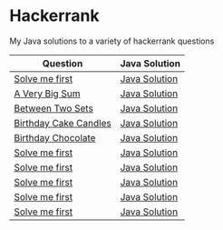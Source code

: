 # Hackerrank
My Java solutions to a variety of hackerrank questions


| Question | Java Solution |
| --- | --- |
| [Solve me first](https://www.hackerrank.com/challenges/solve-me-first/problem) | [Java Solution](https://github.com/aulonvishesella/Hackerrank/blob/master/Solution%20file/Solve%20Me%20First/Solution.java) |
| [A Very Big Sum](https://www.hackerrank.com/challenges/a-very-big-sum/problem) | [Java Solution](https://github.com/aulonvishesella/Hackerrank/blob/master/Solution%20file/A%20Very%20Big%20Sum/Solution.java) |
| [Between Two Sets](https://www.hackerrank.com/challenges/between-two-sets/problem) | [Java Solution](https://github.com/aulonvishesella/Hackerrank/blob/master/Solution%20file/Between%20Two%20Sets/Solution.java) |
| [Birthday Cake Candles](https://www.hackerrank.com/challenges/birthday-cake-candles/problem) | [Java Solution](https://github.com/aulonvishesella/Hackerrank/blob/master/Solution%20file/Birthday%20Cake/Solution.java) |
| [Birthday Chocolate](https://www.hackerrank.com/challenges/the-birthday-bar/problem) | [Java Solution](https://github.com/aulonvishesella/Hackerrank/blob/master/Solution%20file/Birthday%20Chocolate/Solution.java) |
| [Solve me first](https://www.hackerrank.com/challenges/solve-me-first/problem) | [Java Solution](https://github.com/aulonvishesella/Hackerrank/blob/master/Solution%20file/Solve%20Me%20First/Solution.java) |
| [Solve me first](https://www.hackerrank.com/challenges/solve-me-first/problem) | [Java Solution](https://github.com/aulonvishesella/Hackerrank/blob/master/Solution%20file/Solve%20Me%20First/Solution.java) |
| [Solve me first](https://www.hackerrank.com/challenges/solve-me-first/problem) | [Java Solution](https://github.com/aulonvishesella/Hackerrank/blob/master/Solution%20file/Solve%20Me%20First/Solution.java) |
| [Solve me first](https://www.hackerrank.com/challenges/solve-me-first/problem) | [Java Solution](https://github.com/aulonvishesella/Hackerrank/blob/master/Solution%20file/Solve%20Me%20First/Solution.java) |
| [Solve me first](https://www.hackerrank.com/challenges/solve-me-first/problem) | [Java Solution](https://github.com/aulonvishesella/Hackerrank/blob/master/Solution%20file/Solve%20Me%20First/Solution.java) |
